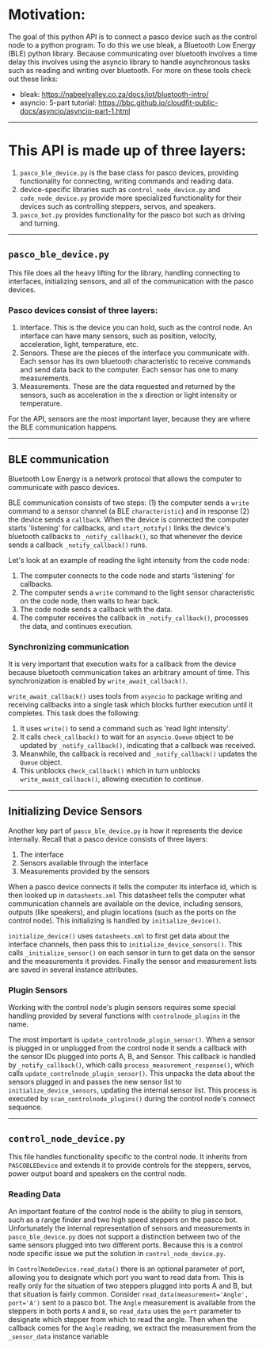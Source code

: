 # Motivation:
The goal of this python API is to connect a pasco device such as the control node to a python program. To do this we use bleak, a Bluetooth Low Energy (BLE) python library. Because communicating over bluetooth involves a time delay this involves using the asyncio library to handle asynchronous tasks such as reading and writing over bluetooth.
For more on these tools check out these links:
- bleak: https://nabeelvalley.co.za/docs/iot/bluetooth-intro/
- asyncio: 5-part tutorial: https://bbc.github.io/cloudfit-public-docs/asyncio/asyncio-part-1.html
---
# This API is made up of three layers:
1. `pasco_ble_device.py` is the base class for pasco devices, providing functionality for connecting, writing commands and reading data.
2. device-specific libraries such as `control_node_device.py` and `code_node_device.py` provide more specialized functionality for their devices such as controlling steppers, servos, and speakers. 
3. `pasco_bot.py` provides functionality for the pasco bot such as driving and turning.
---
## `pasco_ble_device.py`
This file does all the heavy lifting for the library, handling connecting to interfaces, initializing sensors, and all of the communication with the pasco devices. 
### Pasco devices consist of three layers:
1. Interface. This is the device you can hold, such as the control node. An interface can have many sensors, such as position, velocity, acceleration, light, temperature, etc.  
2. Sensors. These are the pieces of the interface you communicate with. Each sensor has its own bluetooth characteristic to receive commands and send data back to the computer. Each sensor has one to many measurements.
3. Measurements. These are the data requested and returned by the sensors, such as acceleration in the x direction or light intensity or temperature.

For the API, sensors are the most important layer, because they are where the BLE communication happens.

---
## BLE communication

Bluetooth Low Energy is a network protocol that allows the computer to communicate with pasco devices.

BLE communication consists of two steps: (1) the computer sends a `write` command to a sensor channel (a BLE `characteristic`) and in response (2) the device sends a `callback`. When the device is connected the computer starts 'listening' for callbacks, and `start_notify()` links the device's bluetooth callbacks to `_notify_callback()`, so that whenever the device sends a callback `_notify_callback()` runs. 

Let's look at an example of reading the light intensity from the code node:
1. The computer connects to the code node and starts 'listening' for callbacks.
2. The computer sends a `write` command to the light sensor characteristic on the code node, then waits to hear back.
3. The code node sends a callback with the data.
4. The computer receives the callback in `_notify_callback()`, processes the data, and continues execution.


### Synchronizing communication
It is very important that execution waits for a callback from the device because bluetooth communication takes an arbitrary amount of time. This synchronization is enabled by `write_await_callback()`. 

`write_await_callback()` uses tools from `asyncio` to package writing and receiving callbacks into a single task which blocks further execution until it completes. This task does the following:
1. It uses `write()` to send a command such as 'read light intensity'.
2. It calls `check_callback()` to wait for an `asyncio.Queue` object to be updated by `_notify_callback()`, indicating that a callback was received. 
3. Meanwhile, the callback is received and `_notify_callback()` updates the `Queue` object.
4. This unblocks `check_callback()` which in turn unblocks `write_await_callback()`, allowing execution to continue. 

---
## Initializing Device Sensors
Another key part of `pasco_ble_device.py` is how it represents the device internally. Recall that a pasco device consists of three layers:
1. The interface
2. Sensors available through the interface
3. Measurements provided by the sensors

When a pasco device connects it tells the computer its interface id, which is then looked up in `datasheets.xml` This datasheet tells the computer what communication channels are available on the device, including sensors, outputs (like speakers), and plugin locations (such as the ports on the control node). This initializing is handled by `initialize_device()`. 

`initialize_device()` uses `datasheets.xml` to first get data about the interface channels, then pass this to `initialize_device_sensors()`. This calls `_initialize_sensor()` on each sensor in turn to get data on the sensor and the measurements it provides. Finally the sensor and measurement lists are saved in several instance attributes.

### Plugin Sensors
Working with the control node's plugin sensors requires some special handling provided by several functions with `controlnode_plugins` in the name. 

The most important is `update_controlnode_plugin_sensor()`. When a sensor is plugged in or unplugged from the control node it sends a callback with the sensor IDs plugged into ports A, B, and Sensor. This callback is handled by `_notify_callback()`, which calls `process_measurement_response()`, which calls `update_controlnode_plugin_sensor()`. This unpacks the data about the sensors plugged in and passes the new sensor list to `initialize_device_sensors`, updating the internal sensor list. This process is executed by `scan_controlnode_plugins()` during the control node's connect sequence.

---
## `control_node_device.py`
This file handles functionality specific to the control node. It inherits from `PASCOBLEDevice` and extends it to provide controls for the steppers, servos, power output board and speakers on the control node. 

### Reading Data
An important feature of the control node is the ability to plug in sensors, such as a range finder and two high speed steppers on the pasco bot. Unfortunately the internal representation of sensors and measurements in `pasco_ble_device.py` does not support a distinction between two of the same sensors plugged into two different ports. Because this is a control node specific issue we put the solution in `control_node_device.py`. 

In `ControlNodeDevice.read_data()` there is an optional parameter of port, allowing you to designate which port you want to read data from. This is really only for the situation of two steppers plugged into ports A and B, but that situation is fairly common. Consider `read_data(measurement='Angle', port='A')` sent to a pasco bot. The `Angle` measurement is available from the steppers in both ports `A` and `B`, so `read_data` uses the `port` parameter to designate which stepper from which to read the angle. Then when the callback comes for the `Angle` reading, we extract the measurement from the `_sensor_data` instance variable
